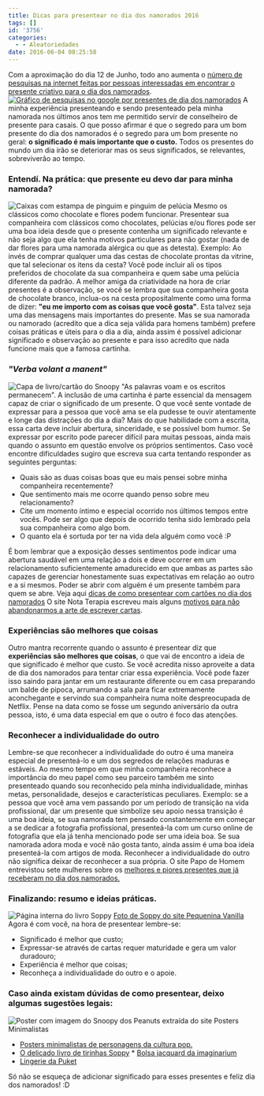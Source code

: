 ```yaml
---
title: Dicas para presentear no dia dos namorados 2016
tags: []
id: '3756'
categories:
  - - Aleatoriedades
date: 2016-06-04 08:25:58
---
```


Com a aproximação do dia 12 de Junho, todo ano aumenta o [número de pesquisas na internet feitas por pessoas interessadas em encontrar o presente criativo para o dia dos namorados](https://www.google.com/trends/explore#q=presente%20namorado%2C%20presente%20namorada&cmpt=q&tz=Etc%2FGMT%2B3). [![Gráfico de pesquisas no google por presentes de dia dos namorados](/images/2016/06/pesquisa-dia-dos-namorados-google.png "Gráfico de pesquisas no google por presentes de dia dos namorados")](https://www.google.com/trends/explore#q=presente%20namorado%2C%20presente%20namorada&cmpt=q&tz=Etc%2FGMT%2B3) A minha experiência presenteando e sendo presenteado pela minha namorada nos últimos anos tem me permitido servir de conselheiro de presente para casais. O que posso afirmar é que o segredo para um bom presente do dia dos namorados é o segredo para um bom presente no geral: **o significado é mais importante que o custo.** Todos os presentes do mundo um dia irão se deteriorar mas os seus significados, se relevantes, sobreviverão ao tempo.

### Entendí. Na prática: que presente eu devo dar para minha namorada?

![Caixas com estampa de pinguim e pinguim de pelúcia](/images/2016/06/presentes-de-aniversario.jpg) Mesmo os clássicos como chocolate e flores podem funcionar. Presentear sua companheira com clássicos como chocolates, pelúcias e/ou flores pode ser uma boa ideia desde que o presente contenha um significado relevante e não seja algo que ela tenha motivos particulares para não gostar (nada de dar flores para uma namorada alérgica ou que as detesta). Exemplo: Ao invés de comprar qualquer uma das cestas de chocolate prontas da vitrine, que tal selecionar os itens da cesta? Você pode incluir ali os tipos preferidos de chocolate da sua companheira e quem sabe uma pelúcia diferente da padrão. A melhor amiga da criatividade na hora de criar presentes é a observação, se você se lembra que sua companheira gosta de chocolate branco, inclua-os na cesta propositalmente como uma forma de dizer: **"eu me importo com as coisas que você gosta"**. Esta talvez seja uma das mensagens mais importantes do presente. Mas se sua namorada ou namorado (acredito que a dica seja válida para homens também) prefere coisas práticas e úteis para o dia a dia, ainda assim é possível adicionar significado e observação ao presente e para isso acredito que nada funcione mais que a famosa cartinha.

### _"Verba volant a manent"_

![Capa de livro/cartão do Snoopy](/images/2015/01/DSCN0131.jpg "Um cartão que fiz para dia dos namorados em 2014") "As palavras voam e os escritos permanecem". A inclusão de uma cartinha é parte essencial da mensagem capaz de criar o significado de um presente. O que você sente vontade de expressar para a pessoa que você ama se ela pudesse te ouvir atentamente e longe das distrações do dia a dia? Mais do que habilidade com a escrita, essa carta deve incluir abertura, sinceridade, e se possível bom humor. Se expressar por escrito pode parecer difícil para muitas pessoas, ainda mais quando o assunto em questão envolve os próprios sentimentos. Caso você encontre dificuldades sugiro que escreva sua carta tentando responder as seguintes perguntas:

*   Quais são as duas coisas boas que eu mais pensei sobre minha companheira recentemente?
*   Que sentimento mais me ocorre quando penso sobre meu relacionamento?
*   Cite um momento íntimo e especial ocorrido nos últimos tempos entre vocês. Pode ser algo que depois de ocorrido tenha sido lembrado pela sua companheira como algo bom.
*   O quanto ela é sortuda por ter na vida dela alguém como você :P

É bom lembrar que a exposição desses sentimentos pode indicar uma abertura saudável em uma relação a dois e deve ocorrer em um relacionamento suficientemente amadurecido em que ambas as partes são capazes de gerenciar honestamente suas expectativas em relação ao outro e a si mesmos. Poder se abrir com alguém é um presente também para quem se abre. Veja aqui [dicas de como presentear com cartões no dia dos namorados](http://natalia.blog.br/2015/01/21/cartoes-para-namorados-download-e-dicas-para-presentear/) O site Nota Terapia escreveu mais alguns [motivos para não abandonarmos a arte de escrever cartas](http://notaterapia.com.br/2015/12/26/9-motivos-para-nao-abandonar-a-arte-de-escrever-cartas/).

### Experiências são melhores que coisas

Outro mantra recorrente quando o assunto é presentear diz que **experiências são melhores que coisas**, o que vai de encontro a ideia de que significado é melhor que custo. Se você acredita nisso aproveite a data de dia dos namorados para tentar criar essa experiência. Você pode fazer isso saindo para jantar em um restaurante diferente ou em casa preparando um balde de pipoca, arrumando a sala para ficar extremamente aconchegante e servindo sua companheira numa noite despreocupada de Netflix. Pense na data como se fosse um segundo aniversário da outra pessoa, isto, é uma data especial em que o outro é foco das atenções.

### Reconhecer a individualidade do outro

Lembre-se que reconhecer a individualidade do outro é uma maneira especial de presenteá-lo e um dos segredos de relações maduras e estáveis. Ao mesmo tempo em que minha companheira reconhece a importância do meu papel como seu parceiro também me sinto presenteado quando sou reconhecido pela minha individualidade, minhas metas, personalidade, desejos e características peculiares. Exemplo: se a pessoa que você ama vem passando por um período de transição na vida profissional, dar um presente que simbolize seu apoio nessa transição é uma boa ideia, se sua namorada tem pensado constantemente em começar a se dedicar a fotografia profissional, presenteá-la com um curso online de fotografia que ela já tenha mencionado pode ser uma ideia boa. Se sua namorada adora moda e você não gosta tanto, ainda assim é uma boa ideia presenteá-la com artigos de moda. Reconhecer a individualidade do outro não significa deixar de reconhecer a sua própria. O site Papo de Homem entrevistou sete mulheres sobre os [melhores e piores presentes que já receberam no dia dos namorados.](http://papodehomem.com.br/presente-de-dia-dos-namorados-explicados-por-mulheres/)

### Finalizando: resumo e ideias práticas.

![Página interna do livro Soppy](/images/2016/06/soppy-pequenina-vanilla.jpg "Foto do livro Soppy") [Foto de Soppy do site Pequenina Vanilla](www.pequeninavanilla.com.br/soppy-a-love-story) Agora é com você, na hora de presentear lembre-se:

*   Significado é melhor que custo;
*   Expressar-se através de cartas requer maturidade e gera um valor duradouro;
*   Experiência é melhor que coisas;
*   Reconheça a individualidade do outro e o apoie.

### Caso ainda existam dúvidas de como presentear, deixo algumas sugestões legais:

![Poster com imagem do Snoopy dos Peanuts extraída do site Posters Minimalistas](/images/2016/06/snoopy-quadro-posters-minimalistas.png "Poster com imagem do Snoopy dos Peanuts extraída do site Posters Minimalistas")

*   [Posters minimalistas de personagens da cultura pop.](http://postersminimalistas.com.br)
*   [O delicado livro de tirinhas Soppy](http://livraria.folha.com.br/livros/literatura-estrangeira/soppy-philippa-rice-1338659.html)
[](http://livraria.folha.com.br/livros/literatura-estrangeira/soppy-philippa-rice-1338659.html)*   [](http://livraria.folha.com.br/livros/literatura-estrangeira/soppy-philippa-rice-1338659.html)[Bolsa jacquard da imaginarium](http://loja.imaginarium.com.br/bolsa-jacquard-amores.html)
*   [Lingerie da Puket](http://www.puket.com.br/mulher/lingerie)

Só não se esqueça de adicionar significado para esses presentes e feliz dia dos namorados! :D
